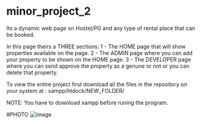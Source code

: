 # minor_project_2
Its a dynamic web page on Hostel/PG and any type of rental place that can be booked.

In this page theirs a THREE sections:
1 - The HOME page that will show properties available on the page.
2 - The ADMIN page where you can add your property to be shown on the HOME page.
3 - The DEVELOPER page where you can send approve the property as a genune or not or you can delete that property.

To view the entire project first download all the files in the repository on your system at :
xampp/htdock/NEW_FOLDER/

NOTE: You have to download xampp before runing the program.

#PHOTO
![image](https://user-images.githubusercontent.com/60097271/166108547-1138cd08-5ec3-42cb-888b-f71a7b63b6a9.png)

